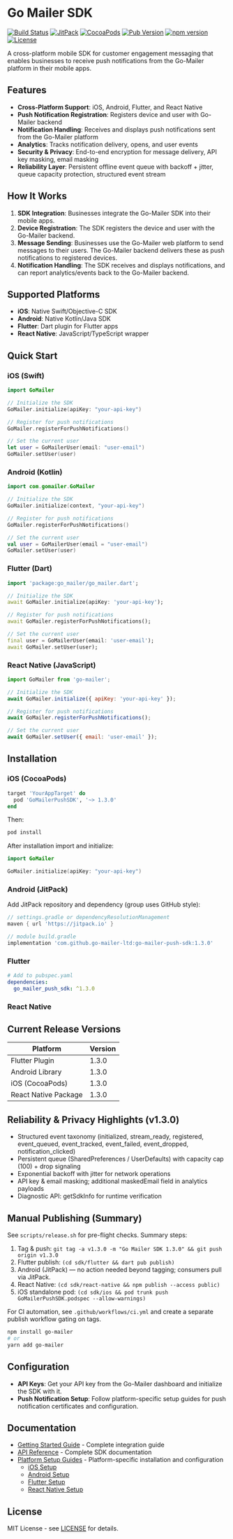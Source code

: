 # Go Mailer SDK

[![Build Status](https://github.com/go-mailer-ltd/go-mailer-push-sdk/actions/workflows/ci.yml/badge.svg)](https://github.com/go-mailer-ltd/go-mailer-push-sdk/actions)
[![JitPack](https://jitpack.io/v/go-mailer-ltd/go-mailer-push-sdk.svg)](https://jitpack.io/#go-mailer-ltd/go-mailer-push-sdk)
[![CocoaPods](https://img.shields.io/cocoapods/v/GoMailerPushSDK.svg)](https://cocoapods.org/pods/GoMailerPushSDK)
[![Pub Version](https://img.shields.io/pub/v/go_mailer_push_sdk)](https://pub.dev/packages/go_mailer_push_sdk)
[![npm version](https://img.shields.io/npm/v/go-mailer)](https://www.npmjs.com/package/go-mailer)
[![License](https://img.shields.io/badge/license-MIT-blue.svg)](LICENSE)

A cross-platform mobile SDK for customer engagement messaging that enables businesses to receive push notifications from the Go-Mailer platform in their mobile apps.

## Features

- **Cross-Platform Support**: iOS, Android, Flutter, and React Native
- **Push Notification Registration**: Registers device and user with Go-Mailer backend
- **Notification Handling**: Receives and displays push notifications sent from the Go-Mailer platform
- **Analytics**: Tracks notification delivery, opens, and user events
- **Security & Privacy**: End-to-end encryption for message delivery, API key masking, email masking
- **Reliability Layer**: Persistent offline event queue with backoff + jitter, queue capacity protection, structured event stream

## How It Works

1. **SDK Integration**: Businesses integrate the Go-Mailer SDK into their mobile apps.
2. **Device Registration**: The SDK registers the device and user with the Go-Mailer backend.
3. **Message Sending**: Businesses use the Go-Mailer web platform to send messages to their users. The Go-Mailer backend delivers these as push notifications to registered devices.
4. **Notification Handling**: The SDK receives and displays notifications, and can report analytics/events back to the Go-Mailer backend.

## Supported Platforms

- **iOS**: Native Swift/Objective-C SDK
- **Android**: Native Kotlin/Java SDK
- **Flutter**: Dart plugin for Flutter apps
- **React Native**: JavaScript/TypeScript wrapper

## Quick Start

### iOS (Swift)
```swift
import GoMailer

// Initialize the SDK
GoMailer.initialize(apiKey: "your-api-key")

// Register for push notifications
GoMailer.registerForPushNotifications()

// Set the current user
let user = GoMailerUser(email: "user-email")
GoMailer.setUser(user)
```

### Android (Kotlin)
```kotlin
import com.gomailer.GoMailer

// Initialize the SDK
GoMailer.initialize(context, "your-api-key")

// Register for push notifications
GoMailer.registerForPushNotifications()

// Set the current user
val user = GoMailerUser(email = "user-email")
GoMailer.setUser(user)
```

### Flutter (Dart)
```dart
import 'package:go_mailer/go_mailer.dart';

// Initialize the SDK
await GoMailer.initialize(apiKey: 'your-api-key');

// Register for push notifications
await GoMailer.registerForPushNotifications();

// Set the current user
final user = GoMailerUser(email: 'user-email');
await GoMailer.setUser(user);
```

### React Native (JavaScript)
```javascript
import GoMailer from 'go-mailer';

// Initialize the SDK
await GoMailer.initialize({ apiKey: 'your-api-key' });

// Register for push notifications
await GoMailer.registerForPushNotifications();

// Set the current user
await GoMailer.setUser({ email: 'user-email' });
```

## Installation

### iOS (CocoaPods)
```ruby
target 'YourAppTarget' do
  pod 'GoMailerPushSDK', '~> 1.3.0'
end
```

Then:
```bash
pod install
```

After installation import and initialize:
```swift
import GoMailer

GoMailer.initialize(apiKey: "your-api-key")
```

### Android (JitPack)
Add JitPack repository and dependency (group uses GitHub style):
```gradle
// settings.gradle or dependencyResolutionManagement
maven { url 'https://jitpack.io' }

// module build.gradle
implementation 'com.github.go-mailer-ltd:go-mailer-push-sdk:1.3.0'
```

### Flutter
```yaml
# Add to pubspec.yaml
dependencies:
  go_mailer_push_sdk: ^1.3.0
```

### React Native

## Current Release Versions

| Platform | Version |
|----------|---------|
| Flutter Plugin | 1.3.0 |
| Android Library | 1.3.0 |
| iOS (CocoaPods) | 1.3.0 |
| React Native Package | 1.3.0 |

## Reliability & Privacy Highlights (v1.3.0)

- Structured event taxonomy (initialized, stream_ready, registered, event_queued, event_tracked, event_failed, event_dropped, notification_clicked)
- Persistent queue (SharedPreferences / UserDefaults) with capacity cap (100) + drop signaling
- Exponential backoff with jitter for network operations
- API key & email masking; additional maskedEmail field in analytics payloads
- Diagnostic API: getSdkInfo for runtime verification

## Manual Publishing (Summary)

See `scripts/release.sh` for pre-flight checks. Summary steps:

1. Tag & push: `git tag -a v1.3.0 -m "Go Mailer SDK 1.3.0" && git push origin v1.3.0`
2. Flutter publish: `(cd sdk/flutter && dart pub publish)`
3. Android (JitPack) — no action needed beyond tagging; consumers pull via JitPack.
4. React Native: `(cd sdk/react-native && npm publish --access public)`
5. iOS standalone pod: `(cd sdk/ios && pod trunk push GoMailerPushSDK.podspec --allow-warnings)`

For CI automation, see `.github/workflows/ci.yml` and create a separate publish workflow gating on tags.

```bash
npm install go-mailer
# or
yarn add go-mailer
```

## Configuration

- **API Keys**: Get your API key from the Go-Mailer dashboard and initialize the SDK with it.
- **Push Notification Setup**: Follow platform-specific setup guides for push notification certificates and configuration.

## Documentation

- [Getting Started Guide](./docs/getting-started.md) - Complete integration guide
- [API Reference](./docs/api-reference.md) - Complete SDK documentation
- [Platform Setup Guides](./docs/platform-setup/) - Platform-specific installation and configuration
  - [iOS Setup](./docs/platform-setup/ios-setup.md)
  - [Android Setup](./docs/platform-setup/android-setup.md)
  - [Flutter Setup](./docs/platform-setup/flutter-setup.md)
  - [React Native Setup](./docs/platform-setup/react-native-setup.md)

## License

MIT License - see [LICENSE](LICENSE) for details. 